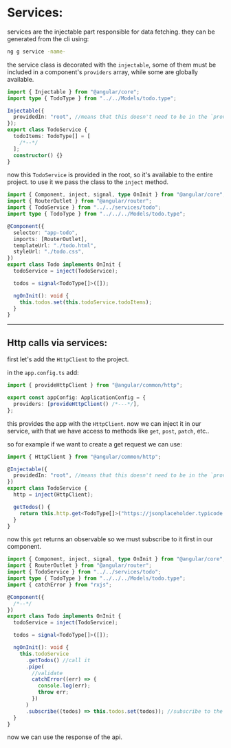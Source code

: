 # Services:

services are the injectable part responsible for data fetching. they can be generated from the cli using:

```bash
ng g service -name-
```

the service class is decorated with the `injectable`, some of them must be included in a component's `providers` array, while some are globally available.

```typescript
import { Injectable } from "@angular/core";
import type { TodoType } from "../../Models/todo.type";

Injectable({
  providedIn: "root", //means that this doesn't need to be in the `providers` of every component -this is a global injectable-
});
export class TodoService {
  todoItems: TodoType[] = [
    /*--*/
  ];
  constructor() {}
}
```

now this `TodoService` is provided in the root, so it's available to the entire project. to use it we pass the class to the `inject` method.

```typescript
import { Component, inject, signal, type OnInit } from "@angular/core";
import { RouterOutlet } from "@angular/router";
import { TodoService } from "../../services/todo";
import type { TodoType } from "../../../Models/todo.type";

@Component({
  selector: "app-todo",
  imports: [RouterOutlet],
  templateUrl: "./todo.html",
  styleUrl: "./todo.css",
})
export class Todo implements OnInit {
  todoService = inject(TodoService);

  todos = signal<TodoType[]>([]);

  ngOnInit(): void {
    this.todos.set(this.todoService.todoItems);
  }
}
```

---

## Http calls via services:

first let's add the `HttpClient` to the project.

in the `app.config.ts` add:

```typescript
import { provideHttpClient } from "@angular/common/http";

export const appConfig: ApplicationConfig = {
  providers: [provideHttpClient() /*---*/],
};
```

this provides the app with the `HttpClient`. now we can inject it in our service, with that we have access to methods like `get`, `post`, `patch`, etc..

so for example if we want to create a get request we can use:

```typescript
import { HttpClient } from "@angular/common/http";

@Injectable({
  providedIn: "root", //means that this doesn't need to be in the `providers` of every component -this is a global injectable-
})
export class TodoService {
  http = inject(HttpClient);

  getTodos() {
    return this.http.get<TodoType[]>("https://jsonplaceholder.typicode.com/todos");
  }
}
```

now this `get` returns an observable so we must subscribe to it first in our component.

```typescript
import { Component, inject, signal, type OnInit } from "@angular/core";
import { RouterOutlet } from "@angular/router";
import { TodoService } from "../../services/todo";
import type { TodoType } from "../../../Models/todo.type";
import { catchError } from "rxjs";

@Component({
  /*--*/
})
export class Todo implements OnInit {
  todoService = inject(TodoService);

  todos = signal<TodoType[]>([]);

  ngOnInit(): void {
    this.todoService
      .getTodos() //call it
      .pipe(
        //validate
        catchError((err) => {
          console.log(err);
          throw err;
        })
      )
      .subscribe((todos) => this.todos.set(todos)); //subscribe to the observable
  }
}
```

now we can use the response of the api.
